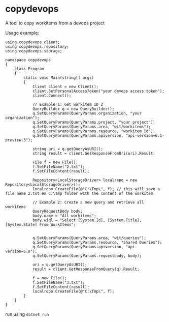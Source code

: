 # copydevops
A tool to copy workitems from a devops project

Usage example: 

    using copydevops.client; 
    using copydevops.repository;
    using copydevops.storage;

    namespace copydevops
    {
        class Program
        {
            static void Main(string[] args)
            {
                Client client = new Client(); 
                client.SetPersonalAccessToken("your devops access token");
                client.Connect();

                // Example 1: Get workitem ID 2
                QueryBuilder q = new QueryBuilder();
                q.SetQueryParams(QueryParams.organization, "your organization");
                q.SetQueryParams(QueryParams.project, "your project");
                q.SetQueryParams(QueryParams.area, "wit/workitems");
                q.SetQueryParams(QueryParams.resource, "workitem id");
                q.SetQueryParams(QueryParams.apiversion, "api-version=6.1-preview.3");

                string uri = q.getQueryAsURI();
                string result = client.GetResponseFromUri(uri).Result;

                File f = new File();
                f.SetFileName("2.txt");
                f.SetFileContent(result);

                Repository<LocalStorageDriver> localrepo = new Repository<LocalStorageDriver>();
                localrepo.CreateFile(@"C:\Tmp\", f); // this will save a file name 2.txt en C:\Tmp folder with the content of the workitem. 
            
                // Example 2: Create a new query and retrieve all workitems
                QueryRequestBody body;
                body.name = "All workitems";
                body.wiql = "Select [System.Id], [System.Title], [System.State] From WorkItems";


                q.SetQueryParams(QueryParams.area, "wit/queries");
                q.SetQueryParams(QueryParams.resource, "Shared Queries");
                q.SetQueryParams(QueryParams.apiversion, "api-version=6.0");
                q.SetQueryParams(QueryParams.requestbody, body);

                uri = q.getQueryAsURI();
                result = client.GetResponseFromQuery(q).Result;

                f = new File();
                f.SetFileName("3.txt");
                f.SetFileContent(result);
                localrepo.CreateFile(@"C:\Tmp\", f);
            }
        }
    }

run using `dotnet run`
